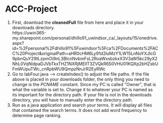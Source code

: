 # ACC-Project

<ol>
<li>First, download the <strong>cleanedFull</strong> file from here and place it in your downloads directory.</li>
https://uwin365-my.sharepoint.com/personal/dhillo91_uwindsor_ca/_layouts/15/onedrive.aspx?id=%2Fpersonal%2Fdhillo91%5Fuwindsor%5Fca%2FDocuments%2FACC%20Project&originalPath=aHR0cHM6Ly91d2luMzY1LW15LnNoYXJlcG9pbnQuY29tLzpmOi9nL3BlcnNvbmFsL2RoaWxsbzkxX3V3aW5kc29yX2NhL0VqNldpaDJVbTkxTHZ1NXRjMEllT3ZVQkR6S0VHU01KQXp2bHZsbUFmWUpuTWc_cnRpbWU9QmpzNnJrR2EyRWc
<li>Go to labFour.java --> createIndex() to adjust the file paths. If the file above is placed in your downloads folder, the only thing you need to change is the <i>PCNAME</i> constant. Since my PC is called "Owner", that is what the variable is set to. Change it to whatever your PC is named as its important for the directory path. If your file is not in the downloads directory, you will have to manually enter the directory path.</li>
<li>Run as a java application and search your terms. It will display all files that contained the search terms. It does not add word frequency to determine page ranking.</li>
</ol>

